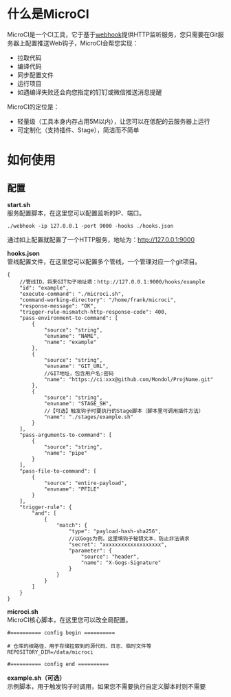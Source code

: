 # 什么是MicroCI
MicroCI是一个CI工具，它于基于[webhook](https://github.com/adnanh/webhook)提供HTTP监听服务，您只需要在Git服务器上配置推送Web钩子，MicroCI会帮您实现：
- 拉取代码
- 编译代码
- 同步配置文件
- 运行项目
- 如遇编译失败还会向您指定的钉钉或微信推送消息提醒


MicroCI的定位是：
- 轻量级（工具本身内存占用5M以内），让您可以在低配的云服务器上运行
- 可定制化（支持插件、Stage），简洁而不简单

# 如何使用

## 配置

**start.sh**  
服务配置脚本，在这里您可以配置监听的IP、端口。
```
./webhook -ip 127.0.0.1 -port 9000 -hooks ./hooks.json
```
通过如上配置就配置了一个HTTP服务，地址为：http://127.0.0.1:9000

**hooks.json**  
管线配置文件，在这里您可以配置多个管线，一个管理对应一个git项目。
```
{
    //管线ID，将来GIT勾子地址填：http://127.0.0.1:9000/hooks/example
    "id": "example",
    "execute-command": "./microci.sh",
    "command-working-directory": "/home/frank/microci",
    "response-message": "OK",
    "trigger-rule-mismatch-http-response-code": 400,
    "pass-environment-to-command": [
        {
            "source": "string",
            "envname": "NAME",
            "name": "example"
        },
        {
            "source": "string",
            "envname": "GIT_URL",
            //GIT地址，包含用户名:密码
            "name": "https://ci:xxx@github.com/Mondol/ProjName.git"
        },
        {
            "source": "string",
            "envname": "STAGE_SH",
            //【可选】触发钩子时要执行的Stage脚本（脚本里可调用插件方法）
            "name": "./stages/example.sh"
        }
    ],
    "pass-arguments-to-command": [
        {
            "source": "string",
            "name": "pipe"
        }
    ],
    "pass-file-to-command": [
        {
            "source": "entire-payload",
            "envname": "PFILE"
        }
    ],
    "trigger-rule": {
        "and": [
            {
                "match": {
                    "type": "payload-hash-sha256",
                    //以Gogs为例，这里填钩子秘钥文本，防止非法请求
                    "secret": "xxxxxxxxxxxxxxxxxxx",
                    "parameter": {
                        "source": "header",
                        "name": "X-Gogs-Signature"
                    }
                }
            }
        ]
    }
}
```

**microci.sh**  
MicroCI核心脚本，在这里您可以改全局配置。
```
#========== config begin ==========

# 仓库的根路径，用于存储拉取到的源代码、日志、临时文件等
REPOSITORY_DIR=/data/microci

#========== config end ==========
```

**example.sh（可选）**  
示例脚本，用于触发钩子时调用，如果您不需要执行自定义脚本时则不需要
